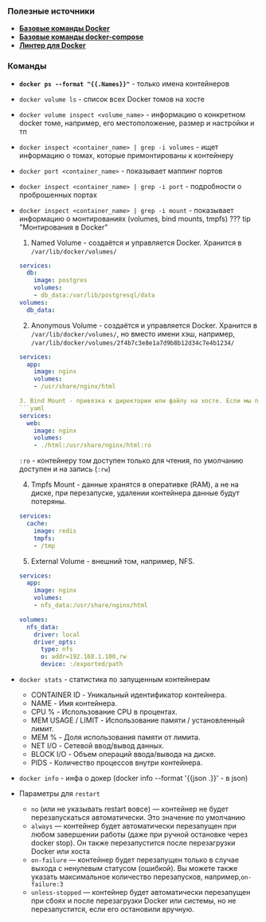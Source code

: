 ### Полезные источники 

- [**Базовые команды Docker**](https://github.com/python-dev-blog/docker-demo)
- [**Базовые команды docker-compose**](https://github.com/python-dev-blog/docker-compose-demo)
- [**Линтер для Docker**](https://github.com/hadolint/hadolint)

### Команды

- **`docker ps --format "{{.Names}}"`** - только имена контейнеров 

- `docker volume ls` - список всех Docker томов на хосте
- `docker volume inspect <volume_name>` -  информацию о конкретном docker томе, например, его местоположение, размер и настройки и тп
- `docker inspect <container_name> | grep -i volumes` - ищет информацию о томах, которые примонтированы к контейнеру
- `docker port <container_name>` - показывает маппинг портов
- `docker inspect <container_name> | grep -i port` - подробности о проброшенных портах
- `docker inspect <container_name> | grep -i mount` - показывает информацию о монтированиях (volumes, bind mounts, tmpfs)
??? tip "Монтирования в Docker"
    1. Named Volume - создаётся и управляется Docker. Хранится в `/var/lib/docker/volumes/`
    ```yaml
    services:
      db:
        image: postgres
        volumes:
        - db_data:/var/lib/postgresql/data
    volumes:
      db_data:
    ```
    
    2. Anonymous Volume - создаётся и управляется Docker. Хранится в `/var/lib/docker/volumes/`, но вместо имени хэш, например, `/var/lib/docker/volumes/2f4b7c3e8e1a7d9b8b12d34c7e4b1234/`
    ```yaml
    services:
      app:
        image: nginx
        volumes:
        - /usr/share/nginx/html

    3. Bind Mount - привязка к директории или файлу на хосте. Если мы прокидываем файл и его не существует Docker создаст каталог.
    ```yaml
    services:
      web:
        image: nginx
        volumes:
        - ./html:/usr/share/nginx/html:ro
    ```
    `:ro` - контейнеру том доступен только для чтения, по умолчанию доступен и на запись (`:rw`)

    4. Tmpfs Mount - данные хранятся в оперативке (RAM), а не на диске, при перезапуске, удалении контейнера данные будут потеряны.
    ```yaml
    services:
      cache:
        image: redis
        tmpfs:
        - /tmp
    ```

    5.  External Volume - внешний том, например, NFS.
    ```yaml
    services:
      app:
        image: nginx
        volumes:
        - nfs_data:/usr/share/nginx/html

    volumes:
      nfs_data:
        driver: local
        driver_opts:
          type: nfs
          o: addr=192.168.1.100,rw
          device: :/exported/path
    ```
 
 - `docker stats` - статистика по запущенным контейнерам
    - CONTAINER ID - Уникальный идентификатор контейнера.
    - NAME - Имя контейнера.
    - CPU % - Использование CPU в процентах.
    - MEM USAGE / LIMIT	- Использование памяти / установленный лимит.
    - MEM %	-   Доля использования памяти от лимита.
    - NET I/O - Сетевой ввод/вывод данных.
    - BLOCK I/O	- Объем операций ввода/вывода на диске.
    - PIDS	- Количество процессов внутри контейнера.

- `docker info` - инфа о докер (docker info --format '{{json .}}' - в json)

- Параметры для `restart`
    - `no` (или не указывать restart вовсе) — контейнер не будет перезапускаться автоматически. Это значение по умолчанию
    - `always` — контейнер будет автоматически перезапущен при любом завершении работы (даже при ручной остановке через docker stop). Он также перезапустится после перезагрузки Docker или хоста
    - `on-failure` — контейнер будет перезапущен только в случае выхода с ненулевым статусом (ошибкой). Вы можете также указать максимальное количество перезапусков, например,`on-failure:3`
    - `unless-stopped` — контейнер будет автоматически перезапущен при сбоях и после перезагрузки Docker или системы, но не перезапустится, если его остановили вручную.

